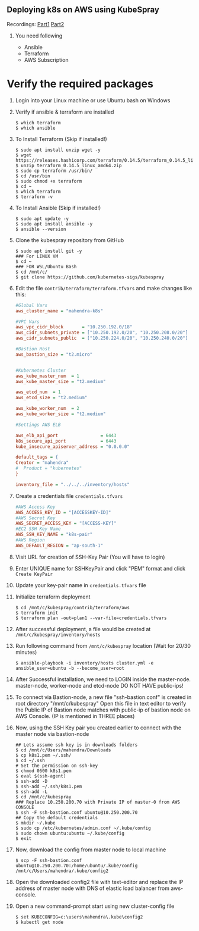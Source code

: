 ## Deploying k8s on AWS using KubeSpray

Recordings:
[Part1](https://www.youtube.com/watch?v=drzhR3LiCHM)
[Part2](https://www.youtube.com/watch?v=NHCaqdC8hBI)

1.  You need following

    - Ansible
    - Terraform
    - AWS Subscription

# Verify the required packages

1.  Login into your Linux machine or use Ubuntu bash on Windows
2.  Verify if ansible & terraform are installed

    ```
    $ which terraform
    $ which ansible
    ```

3.  To Install Terraform (Skip if installed!)

    ```
    $ sudo apt install unzip wget -y
    $ wget https://releases.hashicorp.com/terraform/0.14.5/terraform_0.14.5_linux_amd64.zip
    $ unzip terraform_0.14.5_linux_amd64.zip
    $ sudo cp terraform /usr/bin/
    $ cd /usr/bin
    $ sudo chmod +x terraform
    $ cd ~
    $ which terraform
    $ terraform -v
    ```

4.  To Install Ansible (Skip if installed!)

    ```
    $ sudo apt update -y
    $ sudo apt install ansible -y
    $ ansible --version
    ```    


5.  Clone the kubespray repository from GitHub

    ```
    $ sudo apt install git -y
    ### For LINUX VM
    $ cd ~
    ### FOR WSL/Ubuntu Bash
    $ cd /mnt/c/
    $ git clone https://github.com/kubernetes-sigs/kubespray
    ```

6.  Edit the file `contrib/terraform/terraform.tfvars` and make changes like this:

    ```ini
    #Global Vars
    aws_cluster_name = "mahendra-k8s"

    #VPC Vars
    aws_vpc_cidr_block       = "10.250.192.0/18"
    aws_cidr_subnets_private = ["10.250.192.0/20", "10.250.208.0/20"]
    aws_cidr_subnets_public  = ["10.250.224.0/20", "10.250.240.0/20"]

    #Bastion Host
    aws_bastion_size = "t2.micro"


    #Kubernetes Cluster
    aws_kube_master_num  = 1
    aws_kube_master_size = "t2.medium"

    aws_etcd_num  = 1
    aws_etcd_size = "t2.medium"

    aws_kube_worker_num  = 2
    aws_kube_worker_size = "t2.medium"

    #Settings AWS ELB

    aws_elb_api_port                = 6443
    k8s_secure_api_port             = 6443
    kube_insecure_apiserver_address = "0.0.0.0"

    default_tags = {
    Creator = "mahendra"
    #  Product = "kubernetes"
    }

    inventory_file = "../../../inventory/hosts"
    ```

7.  Create a credentials file `credentials.tfvars`

    ```ini
    #AWS Access Key
    AWS_ACCESS_KEY_ID = "[ACCESSKEY-ID]"
    #AWS Secret Key
    AWS_SECRET_ACCESS_KEY = "[ACCESS-KEY]"
    #EC2 SSH Key Name
    AWS_SSH_KEY_NAME = "k8s-pair"
    #AWS Region
    AWS_DEFAULT_REGION = "ap-south-1"
    ```

8.  Visit URL for creation of SSH-Key Pair (You will have to login)

9.  Enter UNIQUE name for SSHKeyPair and click "PEM" format and click `Create KeyPair`

10. Update your key-pair name in `credentials.tfvars` file

11. Initialize terraform deployment

    ```
    $ cd /mnt/c/kubespray/contrib/terraform/aws
    $ terraform init
    $ terraform plan -out=plan1 --var-file=credentials.tfvars
    ```

12. After successful deployment, a file would be created at `/mnt/c/kubespray/inventory/hosts`

13. Run following command from `/mnt/c/kubespray` location (Wait for 20/30 minutes)

    ```
    $ ansible-playbook -i inventory/hosts cluster.yml -e ansible_user=ubuntu -b --become_user=root
    ```

14. After Successful installation, we need to LOGIN inside the master-node. master-node, worker-node and etcd-node DO NOT HAVE public-ips!

15. To connect via Bastion-node, a new file "ssh-bastion.conf" is created in root directory "/mnt/c/kubespray" Open this file in text editor to verify the Public IP of Bastion node matches with public-ip of bastion node on AWS Console. (IP is mentioned in THREE places)

16. Now, using the SSH Key pair you created earlier to connect with the master node via bastion-node

    ```
    ## Lets assume ssh key is in downloads folders
    $ cd /mnt/c/Users/mahendra/Downloads
    $ cp k8s1.pem ~/.ssh/
    $ cd ~/.ssh
    # Set the permission on ssh-key
    $ chmod 0600 k8s1.pem
    $ eval $(ssh-agent)
    $ ssh-add -D
    $ ssh-add ~/.ssh/k8s1.pem
    $ ssh-add -L 
    $ cd /mnt/c/kubespray
    ### Replace 10.250.200.70 with Private IP of master-0 from AWS CONSOLE
    $ ssh -F ssh-bastion.conf ubuntu@10.250.200.70
    ## Copy the default credentials
    $ mkdir ~/.kube
    $ sudo cp /etc/kubernetes/admin.conf ~/.kube/config
    $ sudo chown ubuntu:ubuntu ~/.kube/config
    $ exit
    ```

17. Now, download the config from master node to local machine

    ```
    $ scp -F ssh-bastion.conf ubuntu@10.250.200.70:/home/ubuntu/.kube/config /mnt/c/Users/mahendra/.kube/config2
    ```

18. Open the downloaded config2 file with text-editor and replace the IP address of master node with DNS of elastic load balancer from aws-console.

19. Open a new command-prompt start using new cluster-config file

    ```
    $ set KUBECONFIG=c:\users\mahendra\.kube\config2
    $ kubectl get node
    ```